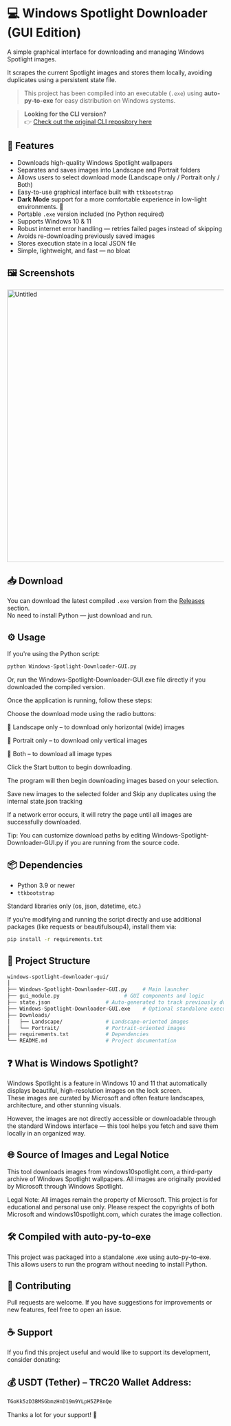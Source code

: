 # 💻 Windows Spotlight Downloader (GUI Edition)

A simple graphical interface for downloading and managing Windows Spotlight images.

It scrapes the current Spotlight images and stores them locally, avoiding duplicates using a persistent state file.

> This project has been compiled into an executable (`.exe`) using **auto-py-to-exe** for easy distribution on Windows systems.

> **Looking for the CLI version?**  
> 👉 [Check out the original CLI repository here](https://github.com/TitanComputer/Windows-Spotlight-Downloader)


## 🚀 Features

- Downloads high-quality Windows Spotlight wallpapers
- Separates and saves images into Landscape and Portrait folders
- Allows users to select download mode (Landscape only / Portrait only / Both)
- Easy-to-use graphical interface built with `ttkbootstrap`
- **Dark Mode** support for a more comfortable experience in low-light environments. 🌙
- Portable `.exe` version included (no Python required)
- Supports Windows 10 & 11
- Robust internet error handling — retries failed pages instead of skipping
- Avoids re-downloading previously saved images
- Stores execution state in a local JSON file
- Simple, lightweight, and fast — no bloat

## 🖼️ Screenshots

<img width="1604" height="632" alt="Untitled" src="https://github.com/user-attachments/assets/38fffe28-a267-4be5-bfd4-ba5d68a26acd" />



## 📥 Download

You can download the latest compiled `.exe` version from the [Releases](https://github.com/TitanComputer/windows-spotlight-downloader-GUI/releases/latest) section.  
No need to install Python — just download and run.

## ⚙️ Usage

If you're using the Python script:
```bash
python Windows-Spotlight-Downloader-GUI.py
```
Or, run the Windows-Spotlight-Downloader-GUI.exe file directly if you downloaded the compiled version.

Once the application is running, follow these steps:

Choose the download mode using the radio buttons:

🔘 Landscape only – to download only horizontal (wide) images

🔘 Portrait only – to download only vertical images

🔘 Both – to download all image types

Click the Start button to begin downloading.

The program will then begin downloading images based on your selection.

Save new images to the selected folder and Skip any duplicates using the internal state.json tracking

If a network error occurs, it will retry the page until all images are successfully downloaded.

Tip: You can customize download paths by editing Windows-Spotlight-Downloader-GUI.py if you are running from the source code.

## 📦 Dependencies

- Python 3.9 or newer
- `ttkbootstrap`

Standard libraries only (os, json, datetime, etc.)

If you're modifying and running the script directly and use additional packages (like requests or beautifulsoup4), install them via:
```bash
pip install -r requirements.txt
```

## 📁 Project Structure

```bash
windows-spotlight-downloader-gui/
│
├── Windows-Spotlight-Downloader-GUI.py     # Main launcher
├── gui_module.py                     # GUI components and logic
├── state.json                  # Auto-generated to track previously downloaded images
├── Windows-Spotlight-Downloader-GUI.exe    # Optional standalone executable
├── Downloads/
│   ├── Landscape/              # Landscape-oriented images
│   └── Portrait/               # Portrait-oriented images
├── requirements.txt            # Dependencies
└── README.md                   # Project documentation
```
## ❓ What is Windows Spotlight?

Windows Spotlight is a feature in Windows 10 and 11 that automatically displays beautiful, high-resolution images on the lock screen.  
These images are curated by Microsoft and often feature landscapes, architecture, and other stunning visuals.  

However, the images are not directly accessible or downloadable through the standard Windows interface — this tool helps you fetch and save them locally in an organized way.

## 🌐 Source of Images and Legal Notice
This tool downloads images from windows10spotlight.com, a third-party archive of Windows Spotlight wallpapers.
All images are originally provided by Microsoft through Windows Spotlight.

Legal Note: All images remain the property of Microsoft. This project is for educational and personal use only.
Please respect the copyrights of both Microsoft and windows10spotlight.com, which curates the image collection.

## 🛠 Compiled with auto-py-to-exe
This project was packaged into a standalone .exe using auto-py-to-exe.
This allows users to run the program without needing to install Python.

## 🤝 Contributing
Pull requests are welcome.
If you have suggestions for improvements or new features, feel free to open an issue.

## ☕ Support
If you find this project useful and would like to support its development, consider donating:
## 💰 USDT (Tether) – TRC20 Wallet Address:

```bash
TGoKk5zD3BMSGbmzHnD19m9YLpH5ZP8nQe
```
Thanks a lot for your support! 🙏
